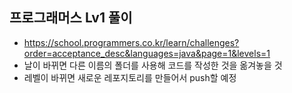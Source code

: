 ## 프로그래머스 Lv1 풀이
- https://school.programmers.co.kr/learn/challenges?order=acceptance_desc&languages=java&page=1&levels=1
- 날이 바뀌면 다른 이름의 폴더를 사용해 코드를 작성한 것을 옮겨놓을 것
- 레벨이 바뀌면 새로운 레포지토리를 만들어서 push할 예정